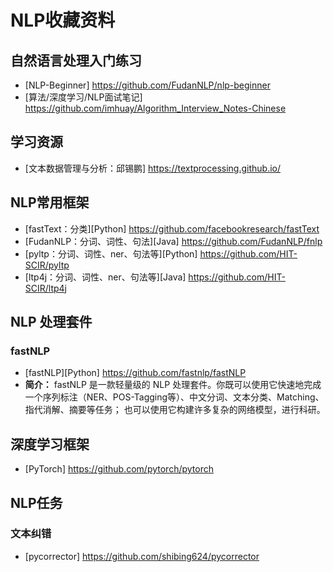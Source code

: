 # NLP收藏资料

## 自然语言处理入门练习

- [NLP-Beginner] <https://github.com/FudanNLP/nlp-beginner>
- [算法/深度学习/NLP面试笔记] <https://github.com/imhuay/Algorithm_Interview_Notes-Chinese>

## 学习资源

- [文本数据管理与分析：邱锡鹏] <https://textprocessing.github.io/>

## NLP常用框架

- [fastText：分类][Python] <https://github.com/facebookresearch/fastText>
- [FudanNLP：分词、词性、句法][Java] <https://github.com/FudanNLP/fnlp>
- [pyltp：分词、词性、ner、句法等][Python] <https://github.com/HIT-SCIR/pyltp>
- [ltp4j：分词、词性、ner、句法等][Java] <https://github.com/HIT-SCIR/ltp4j>

## NLP 处理套件

### fastNLP

- [fastNLP][Python] <https://github.com/fastnlp/fastNLP>
- **简介：** fastNLP 是一款轻量级的 NLP 处理套件。你既可以使用它快速地完成一个序列标注（NER、POS-Tagging等）、中文分词、文本分类、Matching、指代消解、摘要等任务； 也可以使用它构建许多复杂的网络模型，进行科研。

## 深度学习框架

- [PyTorch] <https://github.com/pytorch/pytorch>

## NLP任务

### 文本纠错

- [pycorrector] <https://github.com/shibing624/pycorrector>
